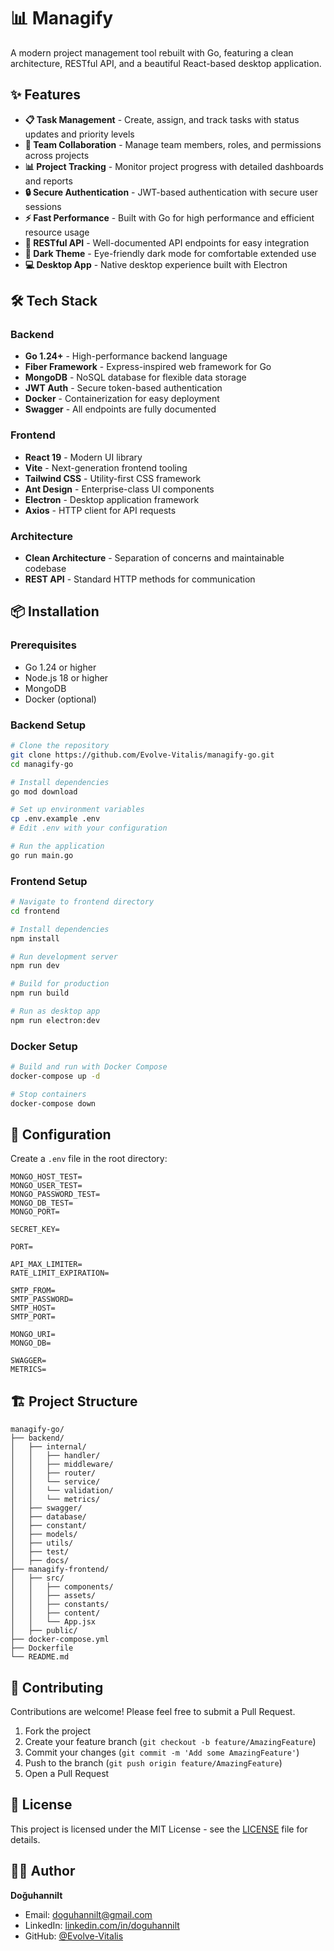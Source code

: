 # 📊 Managify

A modern project management tool rebuilt with Go, featuring a clean architecture, RESTful API, and a beautiful React-based desktop application.


## ✨ Features

- **📋 Task Management** - Create, assign, and track tasks with status updates and priority levels
- **👥 Team Collaboration** - Manage team members, roles, and permissions across projects
- **📊 Project Tracking** - Monitor project progress with detailed dashboards and reports
- **🔒 Secure Authentication** - JWT-based authentication with secure user sessions
- **⚡ Fast Performance** - Built with Go for high performance and efficient resource usage
- **🔌 RESTful API** - Well-documented API endpoints for easy integration
- **🌙 Dark Theme** - Eye-friendly dark mode for comfortable extended use
- **💻 Desktop App** - Native desktop experience built with Electron



## 🛠️ Tech Stack

### Backend
- **Go 1.24+** - High-performance backend language
- **Fiber Framework** - Express-inspired web framework for Go
- **MongoDB** - NoSQL database for flexible data storage
- **JWT Auth** - Secure token-based authentication
- **Docker** - Containerization for easy deployment
- **Swagger** - All endpoints are fully documented

### Frontend
- **React 19** - Modern UI library
- **Vite** - Next-generation frontend tooling
- **Tailwind CSS** - Utility-first CSS framework
- **Ant Design** - Enterprise-class UI components
- **Electron** - Desktop application framework
- **Axios** - HTTP client for API requests

### Architecture
- **Clean Architecture** - Separation of concerns and maintainable codebase
- **REST API** - Standard HTTP methods for communication

## 📦 Installation

### Prerequisites
- Go 1.24 or higher
- Node.js 18 or higher
- MongoDB
- Docker (optional)

### Backend Setup

```bash
# Clone the repository
git clone https://github.com/Evolve-Vitalis/managify-go.git
cd managify-go

# Install dependencies
go mod download

# Set up environment variables
cp .env.example .env
# Edit .env with your configuration

# Run the application
go run main.go
```

### Frontend Setup

```bash
# Navigate to frontend directory
cd frontend

# Install dependencies
npm install

# Run development server
npm run dev

# Build for production
npm run build

# Run as desktop app
npm run electron:dev
```

### Docker Setup

```bash
# Build and run with Docker Compose
docker-compose up -d

# Stop containers
docker-compose down
```

## 🔧 Configuration

Create a `.env` file in the root directory:

```env
MONGO_HOST_TEST=
MONGO_USER_TEST=
MONGO_PASSWORD_TEST=
MONGO_DB_TEST=
MONGO_PORT=

SECRET_KEY=

PORT=

API_MAX_LIMITER=
RATE_LIMIT_EXPIRATION=

SMTP_FROM=
SMTP_PASSWORD=
SMTP_HOST=
SMTP_PORT=

MONGO_URI=
MONGO_DB=

SWAGGER=
METRICS=
```


## 🏗️ Project Structure

```
managify-go/
├── backend/
│   ├── internal/
│   │   ├── handler/
│   │   ├── middleware/
│   │   ├── router/
│   │   └── service/
│   │   └── validation/
│   │   └── metrics/
│   ├── swagger/
│   ├── database/
│   ├── constant/
│   ├── models/
│   ├── utils/
│   ├── test/
│   ├── docs/
├── managify-frontend/
│   ├── src/
│   │   ├── components/
│   │   ├── assets/
│   │   ├── constants/
│   │   ├── content/
│   │   └── App.jsx
│   ├── public/
├── docker-compose.yml
├── Dockerfile
└── README.md
```

## 🤝 Contributing

Contributions are welcome! Please feel free to submit a Pull Request.

1. Fork the project
2. Create your feature branch (`git checkout -b feature/AmazingFeature`)
3. Commit your changes (`git commit -m 'Add some AmazingFeature'`)
4. Push to the branch (`git push origin feature/AmazingFeature`)
5. Open a Pull Request

## 📝 License

This project is licensed under the MIT License - see the [LICENSE](LICENSE) file for details.

## 👨‍💻 Author

**Doğuhannilt**

- Email: [doguhannilt@gmail.com](mailto:doguhannilt@gmail.com)
- LinkedIn: [linkedin.com/in/doguhannilt](https://linkedin.com/in/doguhannilt)
- GitHub: [@Evolve-Vitalis](https://github.com/Evolve-Vitalis)



